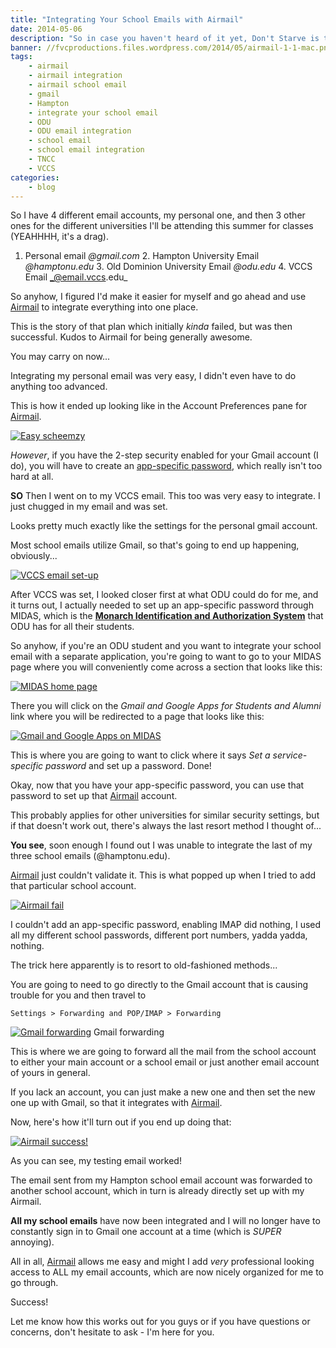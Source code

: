 ```yaml
---
title: "Integrating Your School Emails with Airmail"
date: 2014-05-06
description: "So in case you haven't heard of it yet, Don't Starve is this awesome Indie game."
banner: //fvcproductions.files.wordpress.com/2014/05/airmail-1-1-mac.png?w=1024&h=436&crop=1
tags:
    - airmail
    - airmail integration
    - airmail school email
    - gmail
    - Hampton
    - integrate your school email
    - ODU
    - ODU email integration
    - school email
    - school email integration
    - TNCC
    - VCCS
categories:
    - blog
---
```


So I have 4 different email accounts, my personal one, and then 3 other ones for the different universities I'll be attending this summer for classes (YEAHHHH, it's a drag).

1. Personal email _@gmail.com_ 2. Hampton University Email _@hamptonu.edu_ 3. Old Dominion University Email _@odu.edu_ 4. VCCS Email _@email.vccs.edu_

So anyhow, I figured I'd make it easier for myself and go ahead and use [Airmail](//airmailapp.com) to integrate everything into one place.

This is the story of that plan which initially _kinda_ failed, but was then successful. Kudos to Airmail for being generally awesome.

You may carry on now...

Integrating my personal email was very easy, I didn't even have to do anything too advanced.

This is how it ended up looking like in the Account Preferences pane for [Airmail](//airmailapp.com).

[![Easy scheemzy](//fvcproductions.files.wordpress.com/2014/05/screen-shot-2014-05-06-at-8-29-43-pm1.png)](//fvcproductions.files.wordpress.com/2014/05/screen-shot-2014-05-06-at-8-29-43-pm1.png)

_However_, if you have the 2-step security enabled for your Gmail account (I do), you will have to create an [app-specific password](//support.google.com/accounts/answer/185833?hl=en), which really isn't too hard at all.

**SO** Then I went on to my VCCS email. This too was very easy to integrate. I just chugged in my email and was set.

Looks pretty much exactly like the settings for the personal gmail account.

Most school emails utilize Gmail, so that's going to end up happening, obviously...

[![VCCS email set-up](//fvcproductions.files.wordpress.com/2014/05/screen-shot-2014-05-06-at-4-48-49-pm.png)](//fvcproductions.files.wordpress.com/2014/05/screen-shot-2014-05-06-at-4-48-49-pm.png)

After VCCS was set, I looked closer first at what ODU could do for me, and it turns out, I actually needed to set up an app-specific password through MIDAS, which is the **[Monarch Identification and Authorization System](//midas.odu.edu)** that ODU has for all their students.

So anyhow, if you're an ODU student and you want to integrate your school email with a separate application, you're going to want to go to your MIDAS page where you will conveniently come across a section that looks like this:

[![MIDAS home page](//fvcproductions.files.wordpress.com/2014/05/screen-shot-2014-05-06-at-4-53-53-pm.png)](//fvcproductions.files.wordpress.com/2014/05/screen-shot-2014-05-06-at-4-53-53-pm.png)

There you will click on the _Gmail and Google Apps for Students and Alumni_ link where you will be redirected to a page that looks like this:

[![Gmail and Google Apps on MIDAS](//fvcproductions.files.wordpress.com/2014/05/screen-shot-2014-05-06-at-4-55-04-pm.png)](//fvcproductions.files.wordpress.com/2014/05/screen-shot-2014-05-06-at-4-55-04-pm.png)

This is where you are going to want to click where it says _Set a service-specific password_ and set up a password. Done!

Okay, now that you have your app-specific password, you can use that password to set up that [Airmail](//airmailapp.com) account.

This probably applies for other universities for similar security settings, but if that doesn't work out, there's always the last resort method I thought of...

**You see**, soon enough I found out I was unable to integrate the last of my three school emails (@hamptonu.edu).

[Airmail](//airmailapp.com) just couldn't validate it. This is what popped up when I tried to add that particular school account.

[![Airmail fail](//fvcproductions.files.wordpress.com/2014/05/screen-shot-2014-05-06-at-4-34-54-pm.png)](//fvcproductions.files.wordpress.com/2014/05/screen-shot-2014-05-06-at-4-34-54-pm.png)

I couldn't add an app-specific password, enabling IMAP did nothing, I used all my different school passwords, different port numbers, yadda yadda, nothing.

The trick here apparently is to resort to old-fashioned methods...

You are going to need to go directly to the Gmail account that is causing trouble for you and then travel to

`Settings > Forwarding and POP/IMAP > Forwarding`

[![Gmail forwarding](//fvcproductions.files.wordpress.com/2014/05/screen-shot-2014-05-06-at-4-13-48-pm.png)](//fvcproductions.files.wordpress.com/2014/05/screen-shot-2014-05-06-at-4-13-48-pm.png) Gmail forwarding

This is where we are going to forward all the mail from the school account to either your main account or a school email or just another email account of yours in general.

If you lack an account, you can just make a new one and then set the new one up with Gmail, so that it integrates with [Airmail](//airmailapp.com).

Now, here's how it'll turn out if you end up doing that:

[![Airmail success!](//fvcproductions.files.wordpress.com/2014/05/screen-shot-2014-05-06-at-8-06-35-pm.png)](//fvcproductions.files.wordpress.com/2014/05/screen-shot-2014-05-06-at-8-06-35-pm.png)

As you can see, my testing email worked!

The email sent from my Hampton school email account was forwarded to another school account, which in turn is already directly set up with my Airmail.

**All my school emails** have now been integrated and I will no longer have to constantly sign in to Gmail one account at a time (which is _SUPER_ annoying).

All in all, [Airmail](//airmailapp.com) allows me easy and might I add _very_ professional looking access to ALL my email accounts, which are now nicely organized for me to go through.

Success!

Let me know how this works out for you guys or if you have questions or concerns, don't hesitate to ask - I'm here for you.
